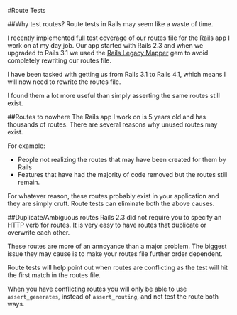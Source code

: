 #Route Tests

##Why test routes?
Route tests in Rails may seem like a waste of time.

I recently implemented full test coverage of our routes file for the Rails app I work on at my day job.
Our app started with Rails 2.3 and when we upgraded to Rails 3.1 we used the [Rails Legacy Mapper](https://github.com/pixeltrix/rails_legacy_mapper) gem to avoid completely rewriting our routes file.

I have been tasked with getting us from Rails 3.1 to Rails 4.1, which means I will now need to rewrite the routes file.

I found them a lot more useful than simply asserting the same routes still exist.

##Routes to nowhere
The Rails app I work on is 5 years old and has thousands of routes. There are several reasons why unused routes may exist.

For example:

* People not realizing the routes that may have been created for them by Rails
* Features that have had the majority of code removed but the routes still remain.

For whatever reason, these routes probably exist in your application and they are simply cruft. Route tests can eliminate both the above causes.

##Duplicate/Ambiguous routes
Rails 2.3 did not require you to specify an HTTP verb for routes. It is very easy to have routes that duplicate or overwrite each other.

These routes are more of an annoyance than a major problem. The biggest issue they may cause is to make your routes file further order dependent.

Route tests will help point out when routes are conflicting as the test will hit the first match in the routes file.

When you have conflicting routes you will only be able to use `assert_generates`, instead of `assert_routing`, and not test the route both ways.
